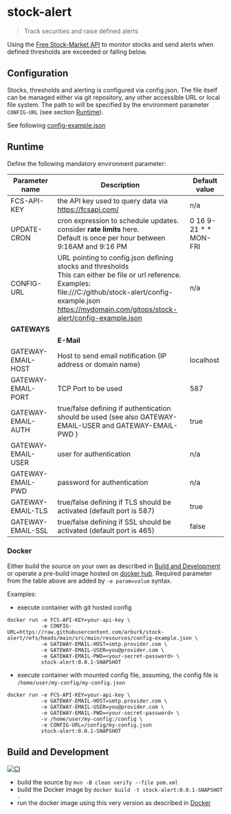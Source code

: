 # stock-alert

> Track securities and raise defined alerts

Using the [Free Stock-Market API](https://fcsapi.com/document/stock-api#stock-report)
to monitor stocks and send alerts when defined thresholds are exceeded or falling below.




## Configuration

Stocks, thresholds and alerting is configured via config.json. The file itself can be managed either via git repository,
any other accessible URL or local file system. The path to will be specified by the environment parameter ``CONFIG-URL``
(see section [Runtime](#runtime)).

See following [config-example.json](src/main/resources/config-example.json)



## Runtime

Define the following mandatory environment parameter:

| Parameter name      | Description                                                                                                                                                                                                                                           | Default value         |
|---------------------|-------------------------------------------------------------------------------------------------------------------------------------------------------------------------------------------------------------------------------------------------------|-----------------------|
| FCS-API-KEY         | the API key used to query data via https://fcsapi.com/                                                                                                                                                                                                | n/a                   |
| UPDATE-CRON         | cron expression to schedule updates. consider __rate limits__ here.<br/> Default is once per hour between 9:16AM and 9:16 PM                                                                                                                          | 0 16 9-21 * * MON-FRI |
| CONFIG-URL          | URL pointing to config.json defining stocks and thresholds  <br/> This can either be file or url reference. <br/> Examples: <br/> file:///C:/github/stock-alert/config-example.json <br/> https://mydomain.com/gitops/stock-alert/config-example.json | n/a                   |
| __GATEWAYS__        |                                                                                                                                                                                                                                                       |
|                     | __E-Mail__                                                                                                                                                                                                                                            |                       | 
| GATEWAY-EMAIL-HOST  | Host to send email notification (IP address or domain name)                                                                                                                                                                                           | localhost             |
| GATEWAY-EMAIL-PORT  | TCP Port to be used                                                                                                                                                                                                                                   | 587                   |
| GATEWAY-EMAIL-AUTH  | true/false defining if authentication should be used (see also GATEWAY-EMAIL-USER and GATEWAY-EMAIL-PWD )                                                                                                                                             | true                  |
| GATEWAY-EMAIL-USER  | user for authentication                                                                                                                                                                                                                               | n/a                   |
| GATEWAY-EMAIL-PWD   | password for authentication                                                                                                                                                                                                                           | n/a                   |
| GATEWAY-EMAIL-TLS   | true/false defining if TLS should be activated (default port is 587)                                                                                                                                                                                  | true                  |
| GATEWAY-EMAIL-SSL   | true/false defining if SSL should be activated (default port is 465)                                                                                                                                                                                  | false                 |

### Docker
Either build the source on your own as described in  [Build and Development](#build-and-development) or operate a pre-build
image hosted on [docker hub](https://hub.docker.com/).
Required parameter from the table above are added by ``-e param=value`` syntax. 

Examples:
- execute container with git hosted config
```
docker run -e FCS-API-KEY=your-api-key \
           -e CONFIG-URL=https://raw.githubusercontent.com/arburk/stock-alert/refs/heads/main/src/main/resources/config-example.json \
           -e GATEWAY-EMAIL-HOST=smtp.provider.com \
           -e GATEWAY-EMAIL-USER=you@provider.com \
           -e GATEWAY-EMAIL-PWD=<your-secret-password> \
           stock-alert:0.0.1-SNAPSHOT
```
- execute container with mounted config file, assuming, the config file is ``/home/user/my-config/my-config.json``
```
docker run -e FCS-API-KEY=your-api-key \
           -e GATEWAY-EMAIL-HOST=smtp.provider.com \
           -e GATEWAY-EMAIL-USER=you@provider.com \
           -e GATEWAY-EMAIL-PWD=<your-secret-password> \
           -v /home/user/my-config:/config \
           -e CONFIG-URL=/config/my-config.json
           stock-alert:0.0.1-SNAPSHOT
```

## Build and Development

[![CI](https://github.com/arburk/stock-alert/actions/workflows/ci.yml/badge.svg?branch=main)](https://github.com/arburk/stock-alert/actions/workflows/ci.yml)

- build the source by ``mvn -B clean verify --file pom.xml``
- build the Docker image by ``docker build -t stock-alert:0.0.1-SNAPSHOT . ``
- run the docker image using this very version as described in [Docker](#docker)

